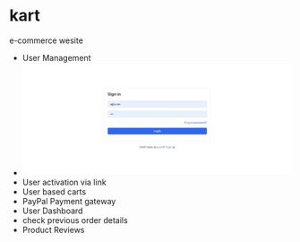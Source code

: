 # kart
e-commerce wesite
- User Management
- ![alt text](https://github.com/VikrantKumar121/images/blob/main/kart/blob/kart_login.jpg?raw=true)
- User activation via link
- User based carts
- PayPal Payment gateway
- User Dashboard
- check previous order details
- Product Reviews
